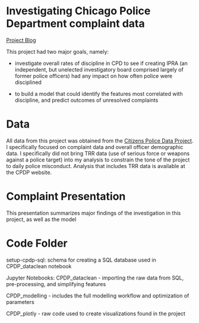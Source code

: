 # Investigating Chicago Police Department complaint data

[Project Blog](https://ivyabid.blogspot.com/2019/11/impact-of-reform-on-chicago-police.html)

This project had two major goals, namely:
- investigate overall rates of discipline in CPD to see if creating IPRA (an independent, but unelected investigatory board comprised largely of former police officers) had any impact on how often police were disciplined

- to build a model that could identify the features most correlated with discipline, and predict outcomes of unresolved complaints


# Data
All data from this project was obtained from the [Citizens Police Data Project](https://cpdp.co/). I specifically focused on complaint data and overall officer demographic data. I specifically did not bring TRR data (use of serious force or weapons against a police target) into my analysis to constrain the tone of the project to daily police misconduct. Analysis that includes TRR data is available at the CPDP website.

# Complaint Presentation
This presentation summarizes major findings of the investigation in this project, as well as the model

# Code Folder
setup-cpdp-sql: schema for creating a SQL database used in CPDP_dataclean notebook

Jupyter Notebooks:
CPDP_dataclean - importing the raw data from SQL, pre-processing, and simplifying features

CPDP_modelling - includes the full modelling workflow and optimization of parameters

CPDP_plotly - raw code used to create visualizations found in the project
